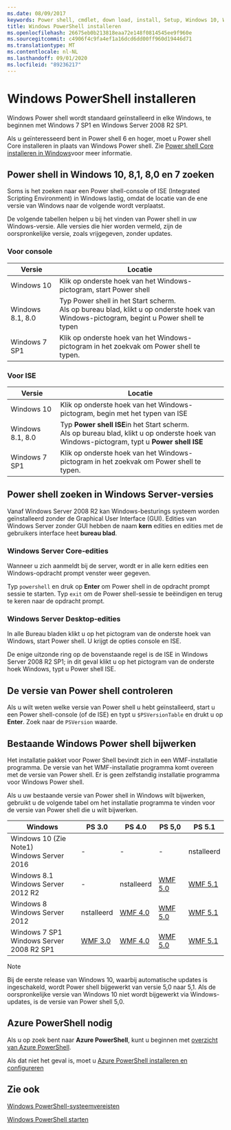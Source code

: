 ```yaml
---
ms.date: 08/09/2017
keywords: Power shell, cmdlet, down load, install, Setup, Windows 10, Windows 8,1, Windows 8.0, Windows 7
title: Windows PowerShell installeren
ms.openlocfilehash: 26675eb0b213818eaa72e148f0814545ee9f960e
ms.sourcegitcommit: c4906f4c9fa4ef1a16dcd6dd00ff960d19446d71
ms.translationtype: MT
ms.contentlocale: nl-NL
ms.lasthandoff: 09/01/2020
ms.locfileid: "89236217"
---
```

# <a name="installing-windows-powershell"></a>Windows PowerShell installeren

Windows Power shell wordt standaard geïnstalleerd in elke Windows, te beginnen met Windows 7 SP1 en Windows Server 2008 R2 SP1.

Als u geïnteresseerd bent in Power shell 6 en hoger, moet u Power shell Core installeren in plaats van Windows Power shell. Zie [Power shell Core installeren in Windows](../../install/Installing-PowerShell-Core-on-Windows.md)voor meer informatie.

## <a name="finding-powershell-in-windows-10-81-80-and-7"></a>Power shell in Windows 10, 8,1, 8,0 en 7 zoeken

Soms is het zoeken naar een Power shell-console of ISE (Integrated Scripting Environment) in Windows lastig, omdat de locatie van de ene versie van Windows naar de volgende wordt verplaatst.

De volgende tabellen helpen u bij het vinden van Power shell in uw Windows-versie. Alle versies die hier worden vermeld, zijn de oorspronkelijke versie, zoals vrijgegeven, zonder updates.

### <a name="for-console"></a>Voor console

|     Versie      |                                                            Locatie                                                            |
| ---------------- | ------------------------------------------------------------------------------------------------------------------------------ |
| Windows 10       | Klik op onderste hoek van het Windows-pictogram, start Power shell                                                                  |
| Windows 8.1, 8.0 | Typ Power shell in het Start scherm.<br/>Als op bureau blad, klikt u op onderste hoek van Windows-pictogram, begint u Power shell te typen |
| Windows 7 SP1    | Klik op onderste hoek van het Windows-pictogram in het zoekvak om Power shell te typen.                                                |

### <a name="for-ise"></a>Voor ISE

|     Versie      |                                                            Locatie                                                            |
| ---------------- | ------------------------------------------------------------------------------------------------------------------------------ |
| Windows 10       | Klik op onderste hoek van het Windows-pictogram, begin met het typen van ISE                                                                         |
| Windows 8.1, 8.0 | Typ **Power shell ISE**in het Start scherm.<br/>Als op bureau blad, klikt u op onderste hoek van Windows-pictogram, typt u **Power shell ISE** |
| Windows 7 SP1    | Klik op onderste hoek van het Windows-pictogram in het zoekvak om Power shell te typen.                                                |

## <a name="finding-powershell-in-windows-server-versions"></a>Power shell zoeken in Windows Server-versies

Vanaf Windows Server 2008 R2 kan Windows-besturings systeem worden geïnstalleerd zonder de Graphical User Interface (GUI). Edities van Windows Server zonder GUI hebben de naam **kern** edities en edities met de gebruikers interface heet **bureau blad**.

### <a name="windows-server-core-editions"></a>Windows Server Core-edities

Wanneer u zich aanmeldt bij de server, wordt er in alle kern edities een Windows-opdracht prompt venster weer gegeven.

Typ `powershell` en druk op **Enter** om Power shell in de opdracht prompt sessie te starten. Typ `exit` om de Power shell-sessie te beëindigen en terug te keren naar de opdracht prompt.

### <a name="windows-server-desktop-editions"></a>Windows Server Desktop-edities

In alle Bureau bladen klikt u op het pictogram van de onderste hoek van Windows, start Power shell. U krijgt de opties console en ISE.

De enige uitzonde ring op de bovenstaande regel is de ISE in Windows Server 2008 R2 SP1; in dit geval klikt u op het pictogram van de onderste hoek Windows, typt u Power shell ISE.

## <a name="how-to-check-the-version-of-powershell"></a>De versie van Power shell controleren

Als u wilt weten welke versie van Power shell u hebt geïnstalleerd, start u een Power shell-console (of de ISE) en typt u `$PSVersionTable` en drukt u op **Enter**. Zoek naar de `PSVersion` waarde.

## <a name="upgrading-existing-windows-powershell"></a>Bestaande Windows Power shell bijwerken

Het installatie pakket voor Power Shell bevindt zich in een WMF-installatie programma. De versie van het WMF-installatie programma komt overeen met de versie van Power shell. Er is geen zelfstandig installatie programma voor Windows Power shell.

Als u uw bestaande versie van Power shell in Windows wilt bijwerken, gebruikt u de volgende tabel om het installatie programma te vinden voor de versie van Power shell die u wilt bijwerken.

|                    Windows                     |                                  PS 3.0                                   |                                  PS 4.0                                   |                                  PS 5,0                                   |                                  PS 5.1                                   |
| ---------------------------------------------- | ------------------------------------------------------------------------- | ------------------------------------------------------------------------- | ------------------------------------------------------------------------- | ------------------------------------------------------------------------- |
| Windows 10 (Zie Note1)<br/>Windows Server 2016 | -                                                                         | -                                                                         | -                                                                         | nstalleerd                                                                 |
| Windows 8.1<br/>Windows Server 2012 R2         | -                                                                         | nstalleerd                                                                 | [WMF 5.0](https://www.microsoft.com/download/details.aspx?id=50395) | [WMF 5.1](https://www.microsoft.com/download/details.aspx?id=54616) |
| Windows 8<br/>Windows Server 2012              | nstalleerd                                                                 | [WMF 4.0](https://www.microsoft.com/download/details.aspx?id=40855) | [WMF 5.0](https://www.microsoft.com/download/details.aspx?id=50395) | [WMF 5.1](https://www.microsoft.com/download/details.aspx?id=54616) |
| Windows 7 SP1<br/>Windows Server 2008 R2 SP1   | [WMF 3.0](https://www.microsoft.com/download/details.aspx?id=34595) | [WMF 4.0](https://www.microsoft.com/download/details.aspx?id=40855) | [WMF 5.0](https://www.microsoft.com/download/details.aspx?id=50395) | [WMF 5.1](https://www.microsoft.com/download/details.aspx?id=54616) |

> [!NOTE]
> Bij de eerste release van Windows 10, waarbij automatische updates is ingeschakeld, wordt Power shell bijgewerkt van versie 5,0 naar 5,1. Als de oorspronkelijke versie van Windows 10 niet wordt bijgewerkt via Windows-updates, is de versie van Power shell 5,0.

## <a name="need-azure-powershell"></a>Azure PowerShell nodig

Als u op zoek bent naar **Azure PowerShell**, kunt u beginnen met [overzicht van Azure PowerShell](/powershell/azure/overview).

Als dat niet het geval is, moet u [Azure PowerShell installeren en configureren](/powershell/azure/install-az-ps)

## <a name="see-also"></a>Zie ook

[Windows PowerShell-systeemvereisten](Windows-PowerShell-System-Requirements.md)

[Windows PowerShell starten](../Starting-Windows-PowerShell.md)
